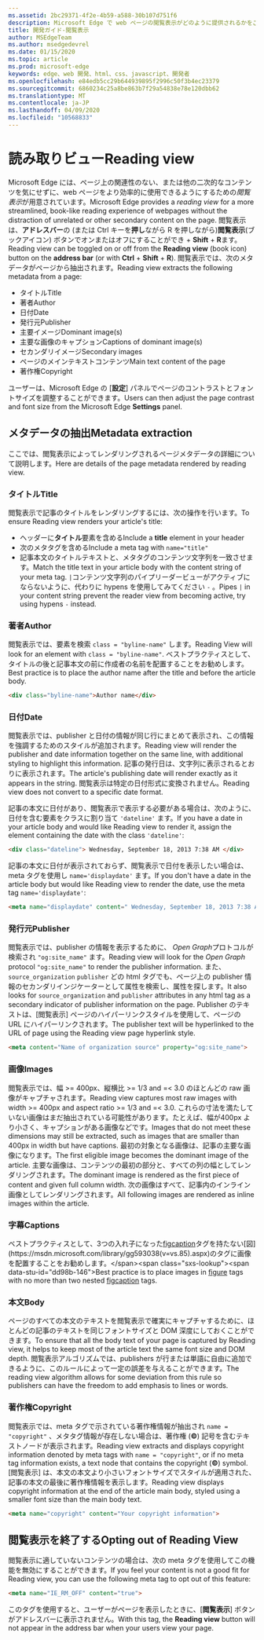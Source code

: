 ```yaml
---
ms.assetid: 2bc29371-4f2e-4b59-a588-30b107d751f6
description: Microsoft Edge で web ページの閲覧表示がどのように提供されるかをご覧ください。
title: 開発ガイド-閲覧表示
author: MSEdgeTeam
ms.author: msedgedevrel
ms.date: 01/15/2020
ms.topic: article
ms.prod: microsoft-edge
keywords: edge、web 開発、html、css、javascript、開発者
ms.openlocfilehash: e84edb5cc29b644939895f2996c50f3b4ec23379
ms.sourcegitcommit: 6860234c25a8be863b7f29a54838e78e120dbb62
ms.translationtype: MT
ms.contentlocale: ja-JP
ms.lasthandoff: 04/09/2020
ms.locfileid: "10568833"
---
```

# <span data-ttu-id="dd98b-104">読み取りビュー</span><span class="sxs-lookup"><span data-stu-id="dd98b-104">Reading view</span></span>

<span data-ttu-id="dd98b-105">Microsoft Edge には、ページ上の関連性のない、または他の二次的なコンテンツを気にせずに、web ページをより効率的に使用できるようにするための*閲覧表示*が用意されています。</span><span class="sxs-lookup"><span data-stu-id="dd98b-105">Microsoft Edge provides a *reading view* for a more streamlined, book-like reading experience of webpages without the distraction of unrelated or other secondary content on the page.</span></span> <span data-ttu-id="dd98b-106">閲覧表示は、**アドレスバー**の (または Ctrl キーを**押し**ながら R を押しながら)**閲覧表示**(ブックアイコン) ボタンでオンまたはオフにすることができ  +  **Shift**  +  **R**ます。</span><span class="sxs-lookup"><span data-stu-id="dd98b-106">Reading view can be toggled on or off from the **Reading view** (book icon) button on the **address bar** (or with **Ctrl** + **Shift** + **R**).</span></span> <span data-ttu-id="dd98b-107">閲覧表示では、次のメタデータがページから抽出されます。</span><span class="sxs-lookup"><span data-stu-id="dd98b-107">Reading view extracts the following metadata from a page:</span></span>

* <span data-ttu-id="dd98b-108">タイトル</span><span class="sxs-lookup"><span data-stu-id="dd98b-108">Title</span></span>
* <span data-ttu-id="dd98b-109">著者</span><span class="sxs-lookup"><span data-stu-id="dd98b-109">Author</span></span>
* <span data-ttu-id="dd98b-110">日付</span><span class="sxs-lookup"><span data-stu-id="dd98b-110">Date</span></span>
* <span data-ttu-id="dd98b-111">発行元</span><span class="sxs-lookup"><span data-stu-id="dd98b-111">Publisher</span></span>
* <span data-ttu-id="dd98b-112">主要イメージ</span><span class="sxs-lookup"><span data-stu-id="dd98b-112">Dominant image(s)</span></span>
* <span data-ttu-id="dd98b-113">主要な画像のキャプション</span><span class="sxs-lookup"><span data-stu-id="dd98b-113">Captions of dominant image(s)</span></span>
* <span data-ttu-id="dd98b-114">セカンダリイメージ</span><span class="sxs-lookup"><span data-stu-id="dd98b-114">Secondary images</span></span>
* <span data-ttu-id="dd98b-115">ページのメインテキストコンテンツ</span><span class="sxs-lookup"><span data-stu-id="dd98b-115">Main text content of the page</span></span>
* <span data-ttu-id="dd98b-116">著作権</span><span class="sxs-lookup"><span data-stu-id="dd98b-116">Copyright</span></span>

<span data-ttu-id="dd98b-117">ユーザーは、Microsoft Edge の [**設定**] パネルでページのコントラストとフォントサイズを調整することができます。</span><span class="sxs-lookup"><span data-stu-id="dd98b-117">Users can then adjust the page contrast and font size from the Microsoft Edge **Settings** panel.</span></span>

## <span data-ttu-id="dd98b-118">メタデータの抽出</span><span class="sxs-lookup"><span data-stu-id="dd98b-118">Metadata extraction</span></span>


<span data-ttu-id="dd98b-119">ここでは、閲覧表示によってレンダリングされるページメタデータの詳細について説明します。</span><span class="sxs-lookup"><span data-stu-id="dd98b-119">Here are details of the page metadata rendered by reading view.</span></span>

### <span data-ttu-id="dd98b-120">タイトル</span><span class="sxs-lookup"><span data-stu-id="dd98b-120">Title</span></span>

<span data-ttu-id="dd98b-121">閲覧表示で記事のタイトルをレンダリングするには、次の操作を行います。</span><span class="sxs-lookup"><span data-stu-id="dd98b-121">To ensure Reading view renders your article's title:</span></span>

* <span data-ttu-id="dd98b-122">ヘッダーに**タイトル**要素を含める</span><span class="sxs-lookup"><span data-stu-id="dd98b-122">Include a **title** element in your header</span></span>
* <span data-ttu-id="dd98b-123">次のメタタグを含める</span><span class="sxs-lookup"><span data-stu-id="dd98b-123">Include a meta tag with</span></span> `name="title"`
* <span data-ttu-id="dd98b-124">記事本文のタイトルテキストと、メタタグのコンテンツ文字列を一致させます。</span><span class="sxs-lookup"><span data-stu-id="dd98b-124">Match the title text in your article body with the content string of your meta tag.</span></span> <span data-ttu-id="dd98b-125">`|`コンテンツ文字列のパイプリーダービューがアクティブにならないように、代わりに hypens を使用してみてください `-` 。</span><span class="sxs-lookup"><span data-stu-id="dd98b-125">Pipes `|` in your content string prevent the reader view from becoming active, try using hypens `-` instead.</span></span>

### <span data-ttu-id="dd98b-126">著者</span><span class="sxs-lookup"><span data-stu-id="dd98b-126">Author</span></span>

<span data-ttu-id="dd98b-127">閲覧表示では、要素を検索 `class = "byline-name"` します。</span><span class="sxs-lookup"><span data-stu-id="dd98b-127">Reading View will look for an element with `class = "byline-name"`.</span></span> <span data-ttu-id="dd98b-128">ベストプラクティスとして、タイトルの後と記事本文の前に作成者の名前を配置することをお勧めします。</span><span class="sxs-lookup"><span data-stu-id="dd98b-128">Best practice is to place the author name after the title and before the article body.</span></span>

```html
<div class="byline-name">Author name</div>
```

### <span data-ttu-id="dd98b-129">日付</span><span class="sxs-lookup"><span data-stu-id="dd98b-129">Date</span></span>

<span data-ttu-id="dd98b-130">閲覧表示では、publisher と日付の情報が同じ行にまとめて表示され、この情報を強調するためのスタイルが追加されます。</span><span class="sxs-lookup"><span data-stu-id="dd98b-130">Reading view will render the publisher and date information together on the same line, with additional styling to highlight this information.</span></span> <span data-ttu-id="dd98b-131">記事の発行日は、文字列に表示されるとおりに表示されます。</span><span class="sxs-lookup"><span data-stu-id="dd98b-131">The article's publishing date will render exactly as it appears in the string.</span></span> <span data-ttu-id="dd98b-132">閲覧表示は特定の日付形式に変換されません。</span><span class="sxs-lookup"><span data-stu-id="dd98b-132">Reading view does not convert to a specific date format.</span></span>

<span data-ttu-id="dd98b-133">記事の本文に日付があり、閲覧表示で表示する必要がある場合は、次のように、日付を含む要素をクラスに割り当て `'dateline'` ます。</span><span class="sxs-lookup"><span data-stu-id="dd98b-133">If you have a date in your article body and would like Reading view to render it, assign the element containing the date with the class `'dateline'`:</span></span>

```html
<div class="dateline"> Wednesday, September 18, 2013 7:38 AM </div>
```

<span data-ttu-id="dd98b-134">記事の本文に日付が表示されておらず、閲覧表示で日付を表示したい場合は、meta タグを使用し `name='displaydate'` ます。</span><span class="sxs-lookup"><span data-stu-id="dd98b-134">If you don't have a date in the article body but would like Reading view to render the date, use the meta tag `name='displaydate'`:</span></span>

```html
<meta name="displaydate" content=" Wednesday, September 18, 2013 7:38 AM ">
```

### <span data-ttu-id="dd98b-135">発行元</span><span class="sxs-lookup"><span data-stu-id="dd98b-135">Publisher</span></span>

<span data-ttu-id="dd98b-136">閲覧表示では、publisher の情報を表示するために、 *Open Graph*プロトコルが検索され `"og:site_name"` ます。</span><span class="sxs-lookup"><span data-stu-id="dd98b-136">Reading view will look for the *Open Graph* protocol `"og:site_name"` to render the publisher information.</span></span> <span data-ttu-id="dd98b-137">また、 `source_organization` `publisher` どの html タグでも、ページ上の publisher 情報のセカンダリインジケーターとして属性を検索し、属性を探します。</span><span class="sxs-lookup"><span data-stu-id="dd98b-137">It also looks for `source_organization` and `publisher` attributes in any html tag as a secondary indicator of publisher information on the page.</span></span> <span data-ttu-id="dd98b-138">Publisher のテキストは、[閲覧表示] ページのハイパーリンクスタイルを使用して、ページの URL にハイパーリンクされます。</span><span class="sxs-lookup"><span data-stu-id="dd98b-138">The publisher text will be hyperlinked to the URL of page using the Reading view page hyperlink style.</span></span>

```html
<meta content="Name of organization source" property="og:site_name">
```

### <span data-ttu-id="dd98b-139">画像</span><span class="sxs-lookup"><span data-stu-id="dd98b-139">Images</span></span>

<span data-ttu-id="dd98b-140">閲覧表示では、幅 >= 400px、縦横比 >= 1/3 and =< 3.0 のほとんどの raw 画像がキャプチャされます。</span><span class="sxs-lookup"><span data-stu-id="dd98b-140">Reading view captures most raw images with width >= 400px and aspect ratio >= 1/3 and =< 3.0.</span></span> <span data-ttu-id="dd98b-141">これらの寸法を満たしていない画像はまだ抽出されている可能性があります。たとえば、幅が400px より小さく、キャプションがある画像などです。</span><span class="sxs-lookup"><span data-stu-id="dd98b-141">Images that do not meet these dimensions may still be extracted, such as images that are smaller than 400px in width but have captions.</span></span> <span data-ttu-id="dd98b-142">最初の対象となる画像は、記事の主要な画像になります。</span><span class="sxs-lookup"><span data-stu-id="dd98b-142">The first eligible image becomes the dominant image of the article.</span></span> <span data-ttu-id="dd98b-143">主要な画像は、コンテンツの最初の部分と、すべての列の幅としてレンダリングされます。</span><span class="sxs-lookup"><span data-stu-id="dd98b-143">The dominant image is rendered as the first piece of content and given full column width.</span></span> <span data-ttu-id="dd98b-144">次の画像はすべて、記事内のインライン画像としてレンダリングされます。</span><span class="sxs-lookup"><span data-stu-id="dd98b-144">All following images are rendered as inline images within the article.</span></span>

### <span data-ttu-id="dd98b-145">字幕</span><span class="sxs-lookup"><span data-stu-id="dd98b-145">Captions</span></span>

<span data-ttu-id="dd98b-146">ベストプラクティスとして、3つの入れ子になった[figcaption](https://msdn.microsoft.com/library/gg593037(v=vs.85).aspx)タグを持たない[図](https://msdn.microsoft.com/library/gg593038(v=vs.85).aspx)のタグに画像を配置することをお勧めします。</span><span class="sxs-lookup"><span data-stu-id="dd98b-146">Best practice is to place images in [figure](https://msdn.microsoft.com/library/gg593038(v=vs.85).aspx) tags with no more than two nested [figcaption](https://msdn.microsoft.com/library/gg593037(v=vs.85).aspx) tags.</span></span>

### <span data-ttu-id="dd98b-147">本文</span><span class="sxs-lookup"><span data-stu-id="dd98b-147">Body</span></span>

<span data-ttu-id="dd98b-148">ページのすべての本文のテキストを閲覧表示で確実にキャプチャするために、ほとんどの記事のテキストを同じフォントサイズと DOM 深度にしておくことができます。</span><span class="sxs-lookup"><span data-stu-id="dd98b-148">To ensure that all the body text of your page is captured by Reading view, it helps to keep most of the article text the same font size and DOM depth.</span></span> <span data-ttu-id="dd98b-149">閲覧表示アルゴリズムでは、publishers が行または単語に自由に追加できるように、このルールによって一定の誤差を与えることができます。</span><span class="sxs-lookup"><span data-stu-id="dd98b-149">The reading view algorithm allows for some deviation from this rule so publishers can have the freedom to add emphasis to lines or words.</span></span>

### <span data-ttu-id="dd98b-150">著作権</span><span class="sxs-lookup"><span data-stu-id="dd98b-150">Copyright</span></span>

<span data-ttu-id="dd98b-151">閲覧表示では、meta タグで示されている著作権情報が抽出され `name = "copyright"` 、メタタグ情報が存在しない場合は、著作権 (**©**) 記号を含むテキストノードが表示されます。</span><span class="sxs-lookup"><span data-stu-id="dd98b-151">Reading view extracts and displays copyright information denoted by meta tags with `name = "copyright"`, or if no meta tag information exists, a text node that contains the copyright (**©**) symbol.</span></span> <span data-ttu-id="dd98b-152">[閲覧表示] は、本文の本文より小さいフォントサイズでスタイルが適用された、記事の本文の最後に著作権情報を表示します。</span><span class="sxs-lookup"><span data-stu-id="dd98b-152">Reading view displays copyright information at the end of the article main body, styled using a smaller font size than the main body text.</span></span>

```html
<meta name="copyright" content="Your copyright information">
```

## <span data-ttu-id="dd98b-153">閲覧表示を終了する</span><span class="sxs-lookup"><span data-stu-id="dd98b-153">Opting out of Reading View</span></span>


<span data-ttu-id="dd98b-154">閲覧表示に適していないコンテンツの場合は、次の meta タグを使用してこの機能を無効にすることができます。</span><span class="sxs-lookup"><span data-stu-id="dd98b-154">If you feel your content is not a good fit for Reading view, you can use the following meta tag to opt out of this feature:</span></span>

```html
<meta name="IE_RM_OFF" content="true">
```

<span data-ttu-id="dd98b-155">このタグを使用すると、ユーザーがページを表示したときに、[**閲覧表示**] ボタンがアドレスバーに表示されません。</span><span class="sxs-lookup"><span data-stu-id="dd98b-155">With this tag, the **Reading view** button will not appear in the address bar when your users view your page.</span></span>
